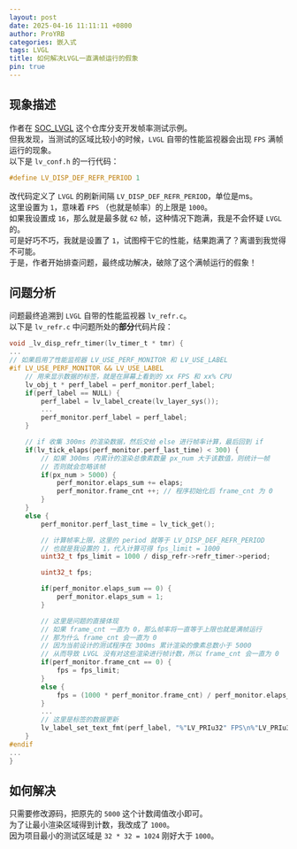 ```yaml
---
layout: post
date: 2025-04-16 11:11:11 +0800
author: ProYRB
categories: 嵌入式
tags: LVGL
title: 如何解决LVGL一直满帧运行的假象
pin: true
---
```


## 现象描述

作者在 [SOC_LVGL](https://github.com/proyrb-reginald/SOC_LVGL/tree/test_fps) 这个仓库分支开发帧率测试示例。  
但我发现，当测试的区域比较小的时候，`LVGL` 自带的性能监视器会出现 `FPS` 满帧运行的现象。  
以下是 `lv_conf.h` 的一行代码：
```c
#define LV_DISP_DEF_REFR_PERIOD 1
```
改代码定义了 `LVGL` 的刷新间隔 `LV_DISP_DEF_REFR_PERIOD`，单位是ms。  
这里设置为 `1`，意味着 `FPS` （也就是帧率）的上限是 `1000`。  
如果我设置成 `16`，那么就是最多就 `62` 帧，这种情况下跑满，我是不会怀疑 `LVGL` 的。  
可是好巧不巧，我就是设置了 `1`，试图榨干它的性能，结果跑满了？离谱到我觉得不可能。  
于是，作者开始排查问题，最终成功解决，破除了这个满帧运行的假象！  

## 问题分析

问题最终追溯到 `LVGL` 自带的性能监视器 `lv_refr.c`。  
以下是 `lv_refr.c` 中问题所处的**部分**代码片段：
```c
void _lv_disp_refr_timer(lv_timer_t * tmr) {
...
// 如果启用了性能监视器 LV_USE_PERF_MONITOR 和 LV_USE_LABEL
#if LV_USE_PERF_MONITOR && LV_USE_LABEL
    // 用来显示数据的标签，就是在屏幕上看到的 xx FPS 和 xx% CPU
    lv_obj_t * perf_label = perf_monitor.perf_label;
    if(perf_label == NULL) {
        perf_label = lv_label_create(lv_layer_sys());
        ...
        perf_monitor.perf_label = perf_label;
    }

    // if 收集 300ms 的渲染数据，然后交给 else 进行帧率计算，最后回到 if
    if(lv_tick_elaps(perf_monitor.perf_last_time) < 300) {
        // 如果 300ms 内累计的渲染总像素数量 px_num 大于该数值，则统计一帧
        // 否则就会忽略该帧
        if(px_num > 5000) {
            perf_monitor.elaps_sum += elaps;
            perf_monitor.frame_cnt ++; // 程序初始化后 frame_cnt 为 0
        }
    }
    else {
        perf_monitor.perf_last_time = lv_tick_get();

        // 计算帧率上限，这里的 period 就等于 LV_DISP_DEF_REFR_PERIOD
        // 也就是我设置的 1，代入计算可得 fps_limit = 1000
        uint32_t fps_limit = 1000 / disp_refr->refr_timer->period;

        uint32_t fps;

        if(perf_monitor.elaps_sum == 0) {
            perf_monitor.elaps_sum = 1;
        }

        // 这里是问题的直接体现
        // 如果 frame_cnt 一直为 0，那么帧率将一直等于上限也就是满帧运行
        // 那为什么 frame_cnt 会一直为 0
        // 因为当前设计的测试程序在 300ms 累计渲染的像素总数小于 5000
        // 从而导致 LVGL 没有对这些渲染进行帧计数，所以 frame_cnt 会一直为 0
        if(perf_monitor.frame_cnt == 0) {
            fps = fps_limit;
        }
        else {
            fps = (1000 * perf_monitor.frame_cnt) / perf_monitor.elaps_sum;
        }
        ...
        // 这里是标签的数据更新
        lv_label_set_text_fmt(perf_label, "%"LV_PRIu32" FPS\n%"LV_PRIu32"%% CPU", fps, cpu);
    }
#endif
...
}

```

## 如何解决

只需要修改源码，把原先的 `5000` 这个计数阈值改小即可。  
为了让最小渲染区域得到计数，我改成了 `1000`。  
因为项目最小的测试区域是 `32 * 32 = 1024` 刚好大于 `1000`。  
